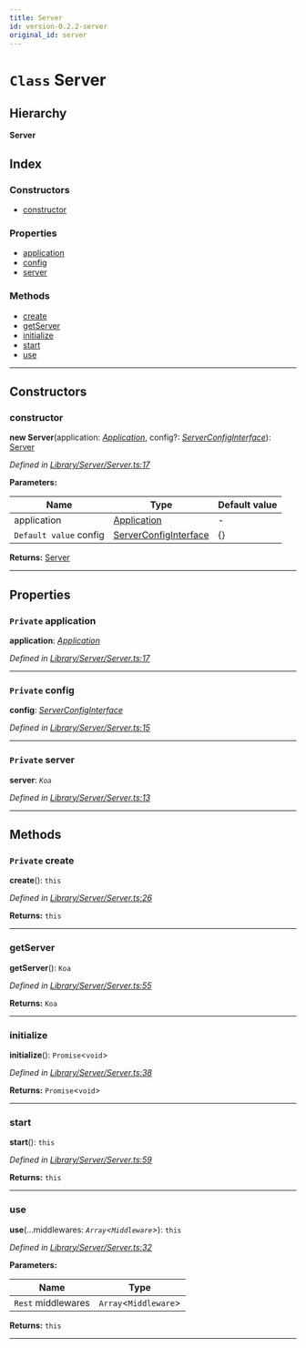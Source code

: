 ```yaml
---
title: Server
id: version-0.2.2-server
original_id: server
---
```


# `Class` Server

## Hierarchy

**Server**

## Index

### Constructors

* [constructor](server#constructor)

### Properties

* [application](server#application)
* [config](server#config)
* [server](server#server)

### Methods

* [create](server#create)
* [getServer](server#getserver)
* [initialize](server#initialize)
* [start](server#start)
* [use](server#use)

---

## Constructors

<a id="constructor"></a>

###  constructor

**new Server**(application: *[Application](application)*, config?: *[ServerConfigInterface](../interfaces/serverconfiginterface)*): [Server](server)

*Defined in [Library/Server/Server.ts:17](https://github.com/SpoonX/stix/blob/b865310/src/Library/Server/Server.ts#L17)*

**Parameters:**

| Name | Type | Default value |
| ------ | ------ | ------ |
| application | [Application](application) | - |
| `Default value` config | [ServerConfigInterface](../interfaces/serverconfiginterface) |  {} |

**Returns:** [Server](server)

___

## Properties

<a id="application"></a>

### `Private` application

**application**: *[Application](application)*

*Defined in [Library/Server/Server.ts:17](https://github.com/SpoonX/stix/blob/b865310/src/Library/Server/Server.ts#L17)*

___
<a id="config"></a>

### `Private` config

**config**: *[ServerConfigInterface](../interfaces/serverconfiginterface)*

*Defined in [Library/Server/Server.ts:15](https://github.com/SpoonX/stix/blob/b865310/src/Library/Server/Server.ts#L15)*

___
<a id="server"></a>

### `Private` server

**server**: *`Koa`*

*Defined in [Library/Server/Server.ts:13](https://github.com/SpoonX/stix/blob/b865310/src/Library/Server/Server.ts#L13)*

___

## Methods

<a id="create"></a>

### `Private` create

**create**(): `this`

*Defined in [Library/Server/Server.ts:26](https://github.com/SpoonX/stix/blob/b865310/src/Library/Server/Server.ts#L26)*

**Returns:** `this`

___
<a id="getserver"></a>

###  getServer

**getServer**(): `Koa`

*Defined in [Library/Server/Server.ts:55](https://github.com/SpoonX/stix/blob/b865310/src/Library/Server/Server.ts#L55)*

**Returns:** `Koa`

___
<a id="initialize"></a>

###  initialize

**initialize**(): `Promise`<`void`>

*Defined in [Library/Server/Server.ts:38](https://github.com/SpoonX/stix/blob/b865310/src/Library/Server/Server.ts#L38)*

**Returns:** `Promise`<`void`>

___
<a id="start"></a>

###  start

**start**(): `this`

*Defined in [Library/Server/Server.ts:59](https://github.com/SpoonX/stix/blob/b865310/src/Library/Server/Server.ts#L59)*

**Returns:** `this`

___
<a id="use"></a>

###  use

**use**(...middlewares: *`Array`<`Middleware`>*): `this`

*Defined in [Library/Server/Server.ts:32](https://github.com/SpoonX/stix/blob/b865310/src/Library/Server/Server.ts#L32)*

**Parameters:**

| Name | Type |
| ------ | ------ |
| `Rest` middlewares | `Array`<`Middleware`> |

**Returns:** `this`

___

